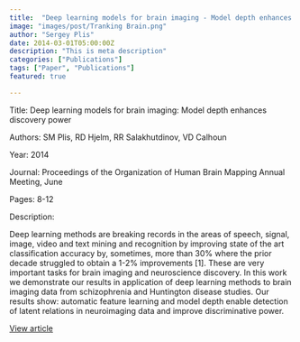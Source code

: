 ```yaml
---
title:  "Deep learning models for brain imaging - Model depth enhances discovery power"
image: "images/post/Tranking Brain.png"
author: "Sergey Plis"
date: 2014-03-01T05:00:00Z
description: "This is meta description"
categories: ["Publications"]
tags: ["Paper", "Publications"]
featured: true

---
```

Title: Deep learning models for brain imaging: Model depth enhances discovery power
  
Authors: SM Plis, RD Hjelm, RR Salakhutdinov, VD Calhoun
  
Year: 2014
  
Journal: Proceedings of the Organization of Human Brain Mapping Annual Meeting, June
  
Pages: 8-12
  
Description:
  
Deep learning methods are breaking records in the areas of speech, signal, image, video and text mining and recognition by improving state of the art classification accuracy by, sometimes, more than 30% where the prior decade struggled to obtain a 1-2% improvements [1]. These are very important tasks for brain imaging and neuroscience discovery. In this work we demonstrate our results in application of deep learning methods to brain imaging data from schizophrenia and Huntington disease studies. Our results show: automatic feature learning and model depth enable detection of latent relations in neuroimaging data and improve discriminative power.

  
[View article](https://www.academia.edu/download/71773482/263472511.pdf)  
